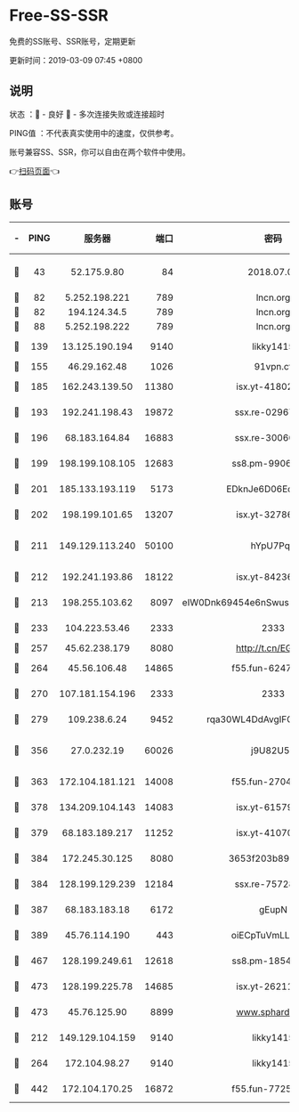 # Free-SS-SSR

免费的SS账号、SSR账号，定期更新

更新时间：2019-03-09 07:45 +0800

## 说明

状态     ：🙂 - 良好 🙁 - 多次连接失败或连接超时

PING值   ：不代表真实使用中的速度，仅供参考。

账号兼容SS、SSR，你可以自由在两个软件中使用。

👉[扫码页面](https://liesauer.github.io/Free-SS-SSR/)👈

## 账号

|-|PING|服务器|端口|密码|加密方式|区域|
|:----:|:----:|:-----:|-----:|:----:|:----:|:----:|
|🙂|43|52.175.9.80|84|2018.07.07|chacha20-ietf-poly1305|HK|
|🙂|82|5.252.198.221|789|lncn.org|rc4|JP|
|🙂|82|194.124.34.5|789|lncn.org|rc4|JP|
|🙂|88|5.252.198.222|789|lncn.org|rc4|JP|
|🙂|139|13.125.190.194|9140|likky1415|aes-256-cfb|KR|
|🙂|155|46.29.162.48|1026|91vpn.cf|rc4-md5|RU|
|🙂|185|162.243.139.50|11380|isx.yt-41802120|aes-256-cfb|US|
|🙂|193|192.241.198.43|19872|ssx.re-02967346|aes-256-cfb|US|
|🙂|196|68.183.164.84|16883|ssx.re-30060454|aes-256-cfb|US|
|🙂|199|198.199.108.105|12683|ss8.pm-99061296|aes-256-cfb|US|
|🙂|201|185.133.193.119|5173|EDknJe6D06EoWDaw|aes-256-cfb|US|
|🙂|202|198.199.101.65|13207|isx.yt-32786605|aes-256-cfb|US|
|🙂|211|149.129.113.240|50100|hYpU7PqP|chacha20-ietf-poly1305|CN|
|🙂|212|192.241.193.86|18122|isx.yt-84236848|aes-256-cfb|US|
|🙂|213|198.255.103.62|8097|eIW0Dnk69454e6nSwuspv9DmS201tQ0D|aes-256-cfb|US|
|🙂|233|104.223.53.46|2333|2333|aes-256-cfb|US|
|🙂|257|45.62.238.179|8080|http://t.cn/EGJIyrl|rc4-md5|CA|
|🙂|264|45.56.106.48|14865|f55.fun-62476788|aes-256-cfb|US|
|🙂|270|107.181.154.196|2333|2333|aes-256-cfb|US|
|🙂|279|109.238.6.24|9452|rqa30WL4DdAvgIFG6Fs3znzTa|aes-256-cfb|FR|
|🙂|356|27.0.232.19|60026|j9U82U53|xchacha20-ietf-poly1305|HK|
|🙂|363|172.104.181.121|14008|f55.fun-27044254|aes-256-cfb|SG|
|🙂|378|134.209.104.143|14083|isx.yt-61579208|aes-256-cfb|SG|
|🙂|379|68.183.189.217|11252|isx.yt-41070584|aes-256-cfb|SG|
|🙂|384|172.245.30.125|8080|3653f203b896678d|chacha20-ietf|US|
|🙂|384|128.199.129.239|12184|ssx.re-75728263|aes-256-cfb|SG|
|🙂|387|68.183.183.18|6172|gEupN|aes-256-cfb|SG|
|🙂|389|45.76.114.190|443|oiECpTuVmLLxk4Ts|aes-256-cfb|AU|
|🙂|467|128.199.249.61|12618|ss8.pm-18545476|aes-256-cfb|SG|
|🙂|473|128.199.225.78|14685|isx.yt-26211844|aes-256-cfb|SG|
|🙂|473|45.76.125.90|8899|www.sphard.com|aes-256-cfb|AU|
|🙂|212|149.129.104.159|9140|likky1415|aes-256-cfb|CN|
|🙂|264|172.104.98.27|9140|likky1415|aes-256-cfb|JP|
|🙂|442|172.104.170.25|16872|f55.fun-77257659|aes-256-cfb|SG|
